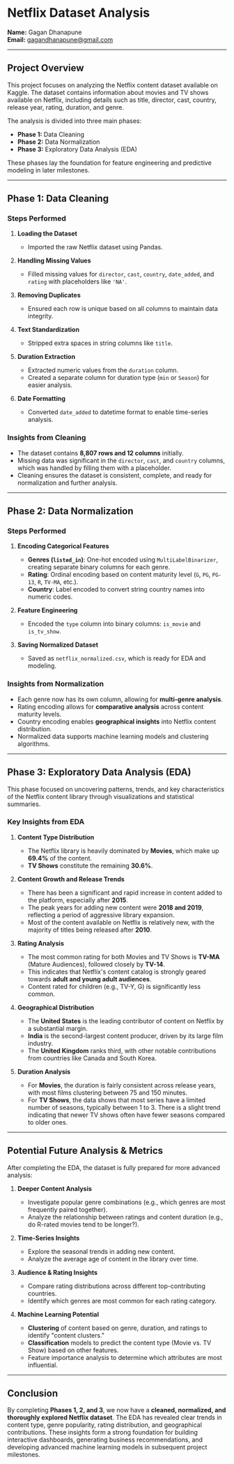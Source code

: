 # Netflix Dataset Analysis

**Name:** Gagan Dhanapune  
**Email:** gagandhanapune@gmail.com  

---

## Project Overview

This project focuses on analyzing the Netflix content dataset available on Kaggle. The dataset contains information about movies and TV shows available on Netflix, including details such as title, director, cast, country, release year, rating, duration, and genre.  

The analysis is divided into three main phases:  

- **Phase 1:** Data Cleaning  
- **Phase 2:** Data Normalization  
- **Phase 3:** Exploratory Data Analysis (EDA)

These phases lay the foundation for feature engineering and predictive modeling in later milestones.

---

## Phase 1: Data Cleaning

### Steps Performed
1. **Loading the Dataset**  
   - Imported the raw Netflix dataset using Pandas.
   
2. **Handling Missing Values**  
   - Filled missing values for `director`, `cast`, `country`, `date_added`, and `rating` with placeholders like `'NA'`.
   
3. **Removing Duplicates**  
   - Ensured each row is unique based on all columns to maintain data integrity.
   
4. **Text Standardization**  
   - Stripped extra spaces in string columns like `title`.
   
5. **Duration Extraction**  
   - Extracted numeric values from the `duration` column.
   - Created a separate column for duration type (`min` or `Season`) for easier analysis.

6. **Date Formatting**  
   - Converted `date_added` to datetime format to enable time-series analysis.

### Insights from Cleaning
- The dataset contains **8,807 rows and 12 columns** initially.  
- Missing data was significant in the `director`, `cast`, and `country` columns, which was handled by filling them with a placeholder.  
- Cleaning ensures the dataset is consistent, complete, and ready for normalization and further analysis.  

---

## Phase 2: Data Normalization

### Steps Performed
1. **Encoding Categorical Features**  
   - **Genres (`listed_in`)**: One-hot encoded using `MultiLabelBinarizer`, creating separate binary columns for each genre.  
   - **Rating**: Ordinal encoding based on content maturity level (`G`, `PG`, `PG-13`, `R`, `TV-MA`, etc.).  
   - **Country**: Label encoded to convert string country names into numeric codes.  

2. **Feature Engineering**  
   - Encoded the `type` column into binary columns: `is_movie` and `is_tv_show`.  

3. **Saving Normalized Dataset**  
   - Saved as `netflix_normalized.csv`, which is ready for EDA and modeling.  

### Insights from Normalization
- Each genre now has its own column, allowing for **multi-genre analysis**.  
- Rating encoding allows for **comparative analysis** across content maturity levels.  
- Country encoding enables **geographical insights** into Netflix content distribution.  
- Normalized data supports machine learning models and clustering algorithms.

---

## Phase 3: Exploratory Data Analysis (EDA)

This phase focused on uncovering patterns, trends, and key characteristics of the Netflix content library through visualizations and statistical summaries.

### Key Insights from EDA

1. **Content Type Distribution**
   - The Netflix library is heavily dominated by **Movies**, which make up **69.4%** of the content.
   - **TV Shows** constitute the remaining **30.6%**.

2. **Content Growth and Release Trends**
   - There has been a significant and rapid increase in content added to the platform, especially after **2015**.
   - The peak years for adding new content were **2018 and 2019**, reflecting a period of aggressive library expansion.
   - Most of the content available on Netflix is relatively new, with the majority of titles being released after **2010**.

3. **Rating Analysis**
   - The most common rating for both Movies and TV Shows is **TV-MA** (Mature Audiences), followed closely by **TV-14**.
   - This indicates that Netflix's content catalog is strongly geared towards **adult and young adult audiences**.
   - Content rated for children (e.g., TV-Y, G) is significantly less common.

4. **Geographical Distribution**
   - The **United States** is the leading contributor of content on Netflix by a substantial margin.
   - **India** is the second-largest content producer, driven by its large film industry.
   - The **United Kingdom** ranks third, with other notable contributions from countries like Canada and South Korea.

5. **Duration Analysis**
   - For **Movies**, the duration is fairly consistent across release years, with most films clustering between 75 and 150 minutes.
   - For **TV Shows**, the data shows that most series have a limited number of seasons, typically between 1 to 3. There is a slight trend indicating that newer TV shows often have fewer seasons compared to older ones.

---

## Potential Future Analysis & Metrics

After completing the EDA, the dataset is fully prepared for more advanced analysis:

1. **Deeper Content Analysis**  
   - Investigate popular genre combinations (e.g., which genres are most frequently paired together).
   - Analyze the relationship between ratings and content duration (e.g., do R-rated movies tend to be longer?).

2. **Time-Series Insights**  
   - Explore the seasonal trends in adding new content.
   - Analyze the average age of content in the library over time.

3. **Audience & Rating Insights**  
   - Compare rating distributions across different top-contributing countries.  
   - Identify which genres are most common for each rating category.

4. **Machine Learning Potential**  
   - **Clustering** of content based on genre, duration, and ratings to identify "content clusters."
   - **Classification** models to predict the content type (Movie vs. TV Show) based on other features.  
   - Feature importance analysis to determine which attributes are most influential.

---

## Conclusion

By completing **Phases 1, 2, and 3**, we now have a **cleaned, normalized, and thoroughly explored Netflix dataset**. The EDA has revealed clear trends in content type, genre popularity, rating distribution, and geographical contributions. These insights form a strong foundation for building interactive dashboards, generating business recommendations, and developing advanced machine learning models in subsequent project milestones.
